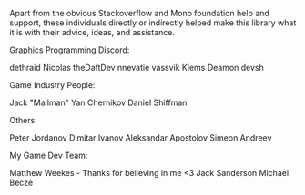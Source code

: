 Apart from the obvious Stackoverflow and Mono foundation help and support, these individuals
directly or indirectly helped make this library what it is with their advice, ideas, and assistance.

Graphics Programming Discord:

dethraid
Nicolas
theDaftDev
nnevatie
vassvik
Klems
Deamon
devsh

Game Industry People:

Jack "Mailman"
Yan Chernikov
Daniel Shiffman

Others:

Peter Jordanov
Dimitar Ivanov
Aleksandar Apostolov
Simeon Andreev

My Game Dev Team:

Matthew Weekes - Thanks for believing in me <3
Jack Sanderson
Michael Becze